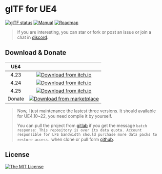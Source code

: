 # glTF for UE4

[![glTF status](https://img.shields.io/badge/glTF-2%2E0-green.svg?style=flat)](https://github.com/KhronosGroup/glTF)
[![Manual](https://img.shields.io/badge/read-manual-green.svg?style=flat)](https://gltf-for-ue4.readthedocs.io/)
[![Roadmap](https://img.shields.io/badge/visit-roadmap-blue.svg?style=flat)](https://github.com/code4game/glTFForUE4/milestones)

> If you are interesting, you can star or fork or post an issue or join a chat in [discord](https://discord.gg/UqzxsEx).

## Download & Donate

| UE4  | |
|:----:|:--------:|
| 4.23 | [![Download from itch.io](https://img.shields.io/badge/download-itch%2Eio-blue.svg?style=flat)](https://c4gio.itch.io/gltf-for-ue4) |
| 4.24 | [![Download from itch.io](https://img.shields.io/badge/download-itch%2Eio-blue.svg?style=flat)](https://c4gio.itch.io/gltf-for-ue4) |
| 4.25 | [![Download from itch.io](https://img.shields.io/badge/download-itch%2Eio-blue.svg?style=flat)](https://c4gio.itch.io/gltf-for-ue4) |
| Donate | [![Download from marketplace](https://img.shields.io/badge/buy-marketplace-blue.svg?style=flat)](https://www.unrealengine.com/marketplace/en-US/product/gltfforue4) |

> Now, I just maintenance the lastest three versions. It should available for UE4.10~22, you need compile it by yourself.
>
> You can pull the project from [gitlab](https://gitlab.com/c4g/gltf/glTFForUE4)
> if you get the message `batch response: This repository is over its data quota. Account responsible for LFS bandwidth should purchase more data packs to restore access.`
> when clone or pull form [github](https://github.com/code4game/glTFForUE4).

## License

[![The MIT License](https://img.shields.io/badge/license-MIT-blue.svg?style=flat)](https://github.com/code4game/glTFForUE4/blob/master/LICENSE.md)
